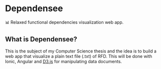 # Dependensee
:bar_chart: Relaxed functional dependencies visualization web app.

## What is Dependensee?
This is the subject of my Computer Science thesis and the idea is to build a web app that visualize a plain text file (.txt) of RFD. This will be done with Ionic, Angular and [D3.js](https://d3js.org/) for manipulating data documents.

